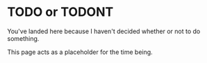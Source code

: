 # TODO or TODONT

You've landed here because I haven't decided whether or not to do something.

This page acts as a placeholder for the time being.
